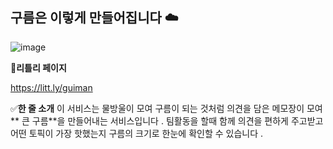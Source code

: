 ## 구름은 이렇게 만들어집니다 ☁️

![image](https://github.com/user-attachments/assets/7fe45143-796b-444d-b2ca-4da98ddf55ab)

🔗**리틀리 페이지**

https://litt.ly/guiman

✅**한 줄 소개**
이 서비스는 물방울이 모여 구름이 되는 것처럼 의견을 담은 메모장이 모여** 큰 구름**을 만들어내는 서비스입니다 . 팀활동을 할때 함께 의견을 편하게 주고받고 어떤 토픽이 가장 핫했는지 구름의 크기로 한눈에 확인할 수 있습니다 .  
<!--

**Here are some ideas to get you started:**

🙋‍♀️ A short introduction - what is your organization all about?
🌈 Contribution guidelines - how can the community get involved?
👩‍💻 Useful resources - where can the community find your docs? Is there anything else the community should know?
🍿 Fun facts - what does your team eat for breakfast?
🧙 Remember, you can do mighty things with the power of [Markdown](https://docs.github.com/github/writing-on-github/getting-started-with-writing-and-formatting-on-github/basic-writing-and-formatting-syntax)
-->
